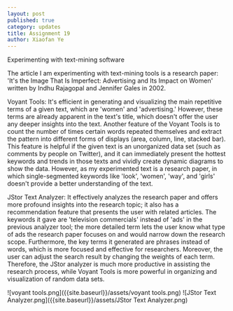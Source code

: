```yaml
---
layout: post
published: true
category: updates
title: Assignment 19
author: Xiaofan Ye
---
```


Experimenting with text-mining software

The article I am experimenting with text-mining tools is a research paper: 'It's the Image That Is Imperfect: Advertising and Its Impact on Women' written by Indhu Rajagopal and Jennifer Gales in 2002. 

Voyant Tools:
It's efficient in generating and visualizing the main repetitive terms of a given text, which are 'women' and 'advertising.' However, these terms are already apparent in the text's title, which doesn't offer the user any deeper insights into the text. Another feature of the Voyant Tools is to count the number of times certain words repeated themselves and extract the pattern into different forms of displays (area, column, line, stacked bar). This feature is helpful if the given text is an unorganized data set (such as comments by people on Twitter), and it can immediately present the hottest keywords and trends in those texts and vividly create dynamic diagrams to show the data. However, as my experimented text is a research paper, in which single-segmented keywords like 'look', 'women', 'way', and 'girls' doesn't provide a better understanding of the text. 

JStor Text Analyzer:
It effectively analyzes the research paper and offers more profound insights into the research topic; it also has a recommendation feature that presents the user with related articles. The keywords it gave are 'television commercials' instead of 'ads' in the previous analyzer tool; the more detailed term lets the user know what type of ads the research paper focuses on and would narrow down the research scope. Furthermore, the key terms it generated are phrases instead of words, which is more focused and effective for researchers. Moreover, the user can adjust the search result by changing the weights of each term. Therefore, the JStor analyzer is much more productive in assisting the research process, while Voyant Tools is more powerful in organizing and visualization of random data sets.

![voyant tools.png]({{site.baseurl}}/assets/voyant tools.png)
![JStor Text Analyzer.png]({{site.baseurl}}/assets/JStor Text Analyzer.png)
